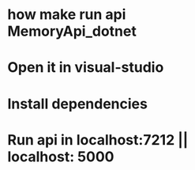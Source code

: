 # how make run api MemoryApi_dotnet
# Open it in visual-studio 
# Install dependencies 
# Run api in localhost:7212 || localhost: 5000
